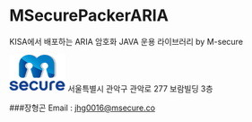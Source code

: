 # MSecurePackerARIA
KISA에서 배포하는 ARIA 암호화 JAVA 운용 라이브러리 by M-secure

![MSecure](/MSecure.png) 서울특별시 관악구 관악로 277 보람빌딩 3층

###장형곤
Email : jhg0016@msecure.co